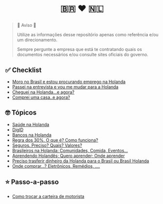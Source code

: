 <h1>
  <p align="center">
    🇧🇷 ❤️ 🇳🇱
  </p>
</h1> 


> 🚨 Aviso 🚨
> 
> Utilize as informações desse repositório apenas como referência e/ou um direcionamento.
> 
> Sempre pergunte a empresa que está te contratando quais os documentos necessários e/ou consulte sites oficiais do governo. 
>


## ✅ Checklist

- [Moro no Brasil e estou procurando emprego na Holanda](./checklist/CHECKLIST-ESTOU-NO-BRASIL-PROCURANDO-EMPREGO-HOLANDA.md)
- [Passei na entrevista e vou me mudar para a Holanda](./checklist/CHECKLIST-PASSEI-ENTREVISTA-MUDAR-HOLANDA.md)
- [Cheguei na Holanda...e agora?](./checklist/CHECKLIST-CHEGUEI-NA-HOLANDA.md)
- [Comprei uma casa..e agora?](./checklist/CHECKLIST-COMPREI-CASA.md)

## 🤓 Tópicos

- [Saúde na Holanda](./topico/TOPICO-SAUDE.md)
- [DigID](./topico/TOPICO-DIGID.md)
- [Bancos na Holanda](./topico/TOPICO-BANCOS-HOLANDA.md)
- [Regra dos 30%. O que é? Como funciona?](./topico/TOPICO-REGRA-30-PORCENTO.md)
- [Seguros. Preciso? Quais? Valores?](./topico/TOPICO-SEGUROS.md)
- [Brasileiros na Holanda: Comunidades, Comida, Eventos... ](./topico/TOPICO-COMUNIDADE-BRASILEIROS-HOLANDA.md)
- [Aprendendo Holandês; Quero aprender; Onde aprender](./topico/TOPICO-APRENDENDO-HOLANDES.md)
- [Preciso trasferir dinheiro da Holanda para o Brasil ou Brasil Holanda](./topico/TOPICO-TRANSFERENCIA-DINHEIRO-INTERNACIONAL.md)
- [Onde comprar...? Eletrônicos, Remédios, .... ](./topico/TOPICO-ONDE-COMPRAR.md)

## ⭐️ Passo-a-passo

- [Como trocar a carteira de motorista](./passo-a-passo/PASSO-A-PASSO-TROCAR-CARTEIRA-MOTORISTA.md)

